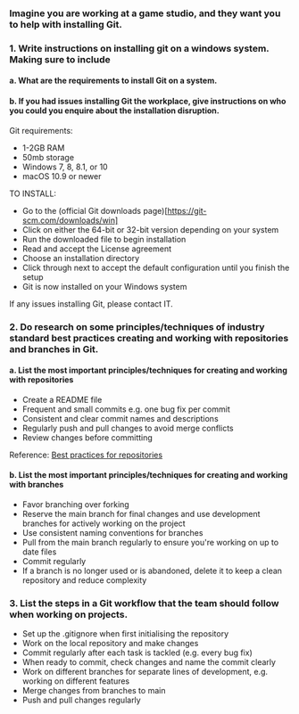 ### Imagine you are working at a game studio, and they want you to help with installing Git. 
### 1.	Write instructions on installing git on a windows system. Making sure to include
#### a.	What are the requirements to install Git on a system.
#### b.	If you had issues installing Git the workplace, give instructions on who you could you enquire about the installation disruption.
Git requirements:
- 1-2GB RAM
- 50mb storage
- Windows 7, 8, 8.1, or 10
- macOS 10.9 or newer

TO INSTALL:
- Go to the (official Git downloads page)[https://git-scm.com/downloads/win]
- Click on either the 64-bit or 32-bit version depending on your system
- Run the downloaded file to begin installation
- Read and accept the License agreement
- Choose an installation directory
- Click through next to accept the default configuration until you finish the setup
- Git is now installed on your Windows system

If any issues installing Git, please contact IT.
### 2.	Do research on some principles/techniques of industry standard best practices creating and working with repositories and branches in Git. 
#### a.	List the most important principles/techniques for creating and working with repositories
- Create a README file
- Frequent and small commits e.g. one bug fix per commit
- Consistent and clear commit names and descriptions
- Regularly push and pull changes to avoid merge conflicts
- Review changes before committing

Reference: [Best practices for repositories](https://docs.github.com/en/repositories/creating-and-managing-repositories/best-practices-for-repositories)
#### b.	List the most important principles/techniques for creating and working with branches
- Favor branching over forking
- Reserve the main branch for final changes and use development branches for actively working on the project
- Use consistent naming conventions for branches
- Pull from the main branch regularly to ensure you're working on up to date files
- Commit regularly
- If a branch is no longer used or is abandoned, delete it to keep a clean repository and reduce complexity
### 3.	List the steps in a Git workflow that the team should follow when working on projects.
- Set up the .gitignore when first initialising the repository
- Work on the local repository and make changes
- Commit regularly after each task is tackled (e.g. every bug fix)
- When ready to commit, check changes and name the commit clearly
- Work on different branches for separate lines of development, e.g. working on different features
- Merge changes from branches to main
- Push and pull changes regularly
